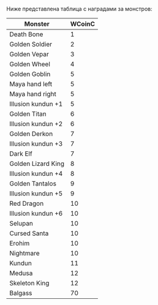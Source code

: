 Ниже представлена таблица с наградами за монстров:

| Monster | WCoinC |
| ------- | ------ |
|Death Bone	|1|
|Golden Soldier	|2|
|Golden Vepar	|3|
|Golden Wheel	|4|
|Golden Goblin	|5|
|Maya hand left	|5|
|Maya hand right	|5|
|Illusion kundun +1	|5|
|Golden Titan	|6|
|Illusion kundun +2	|6|
|Golden Derkon	|7|
|Illusion kundun +3	|7|
|Dark Elf	|7|
|Golden Lizard King	|8|
|Illusion kundun +4	|8|
|Golden Tantalos	|9|
|Illusion kundun +5	|9|
|Red Dragon	|10|
|Illusion kundun +6	|10|
|Selupan	|10|
|Cursed Santa	|10|
|Erohim	|10|
|Nightmare	|10|
|Kundun	|11|
|Medusa	|12|
|Skeleton King	|12|
|Balgass	|70|
